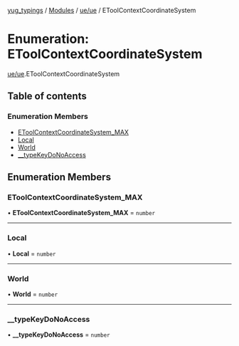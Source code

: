 [yug_typings](../README.md) / [Modules](../modules.md) / [ue/ue](../modules/ue_ue.md) / EToolContextCoordinateSystem

# Enumeration: EToolContextCoordinateSystem

[ue/ue](../modules/ue_ue.md).EToolContextCoordinateSystem

## Table of contents

### Enumeration Members

- [EToolContextCoordinateSystem\_MAX](ue_ue.EToolContextCoordinateSystem.md#etoolcontextcoordinatesystem_max)
- [Local](ue_ue.EToolContextCoordinateSystem.md#local)
- [World](ue_ue.EToolContextCoordinateSystem.md#world)
- [\_\_typeKeyDoNoAccess](ue_ue.EToolContextCoordinateSystem.md#__typekeydonoaccess)

## Enumeration Members

### EToolContextCoordinateSystem\_MAX

• **EToolContextCoordinateSystem\_MAX** = `number`

___

### Local

• **Local** = `number`

___

### World

• **World** = `number`

___

### \_\_typeKeyDoNoAccess

• **\_\_typeKeyDoNoAccess** = `number`
